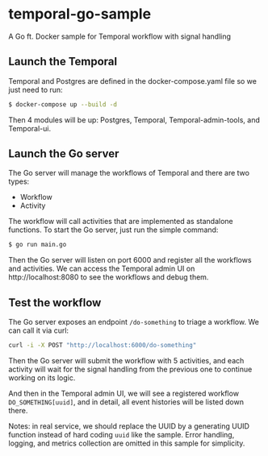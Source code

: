# temporal-go-sample
A Go ft. Docker sample for Temporal workflow with signal handling

## Launch the Temporal

Temporal and Postgres are defined in the docker-compose.yaml file so we just need to run:

```bash
$ docker-compose up --build -d
```

Then 4 modules will be up: Postgres, Temporal, Temporal-admin-tools, and Temporal-ui.

## Launch the Go server

The Go server will manage the workflows of Temporal and there are two types:

- Workflow
- Activity

The workflow will call activities that are implemented as standalone functions. To start the Go server, just run
the simple command:

```bash
$ go run main.go
```

Then the Go server will listen on port 6000 and register all the workflows and activities. We can access the Temporal admin UI on http://localhost:8080 to see the workflows and debug them.

## Test the workflow

The Go server exposes an endpoint `/do-something` to triage a workflow. We can call it via curl:

```bash
curl -i -X POST "http://localhost:6000/do-something"
```

Then the Go server will submit the workflow with 5 activities, and each activity will wait for the signal handling from the previous one to
continue working on its logic.

And then in the Temporal admin UI, we will see a registered workflow `DO_SOMETHING[uuid]`, and in detail, all event histories will be listed down there.

Notes: in real service, we should replace the UUID by a generating UUID function instead of hard coding `uuid` like the sample. Error handling, logging, and metrics collection are omitted in this sample for simplicity.

